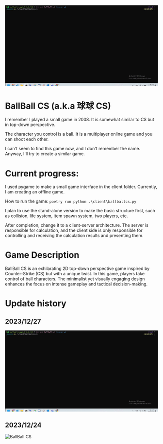 ![BallBall CS](docs/ballballcs-20231227.gif)

# BallBall CS (a.k.a 球球 CS)

I remember I played a small game in 2008. It is somewhat similar to CS but in top-down perspective.

The character you control is a ball. It is a multiplayer online game and you can shoot each other.

I can't seem to find this game now, and I don't remember the name. Anyway, I'll try to create a similar game.

# Current progress:

I used pygame to make a small game interface in the client folder. Currently, I am creating an offline game.

How to run the game: `poetry run python .\client\ballballcs.py`

I plan to use the stand-alone version to make the basic structure first, such as collision, life system, item spawn system, two players, etc.

After completion, change it to a client-server architecture. The server is responsible for calculation, and the client side is only responsible for controlling and receiving the calculation results and presenting them.

# Game Description

BallBall CS is an exhilarating 2D top-down perspective game inspired by Counter-Strike (CS) but with a unique twist. In this game, players take control of ball characters. The minimalist yet visually engaging design enhances the focus on intense gameplay and tactical decision-making.

# Update history

## 2023/12/27

![BallBall CS](docs/ballballcs-20231227.gif)

## 2023/12/24

![BallBall CS](docs/ballballcs-20231224.gif)
